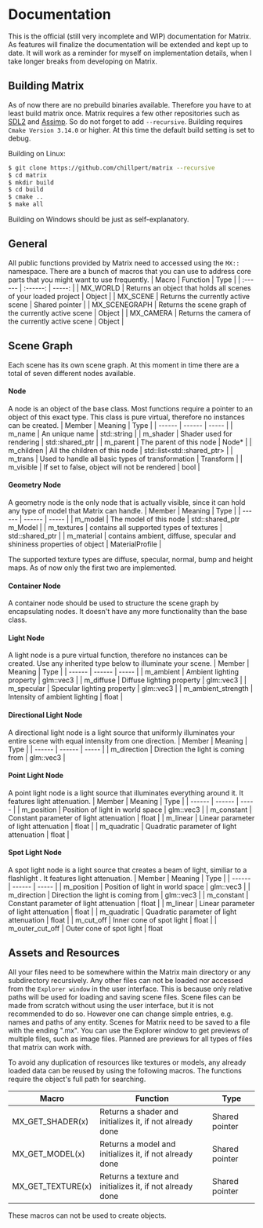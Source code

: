 # Documentation

This is the official (still very incomplete and WIP) documentation for Matrix. As features will finalize the documentation will be extended and kept up to date. It will work as a reminder for myself on implementation details, when I take longer breaks from developing on Matrix.

## Building Matrix
As of now there are no prebuild binaries available. Therefore you have to at least build matrix once. Matrix requires a few other repositories such as [SDL2](https://github.com/spurious/SDL-mirror) and [Assimp](https://github.com/assimp/assimp
). So do not forget to add ```--recursive```. Building requires ```Cmake Version 3.14.0``` or higher. At this time the default build setting is set to debug.

Building on Linux:
```sh
$ git clone https://github.com/chillpert/matrix --recursive
$ cd matrix
$ mkdir build
$ cd build
$ cmake ..
$ make all
```

Building on Windows should be just as self-explanatory. 

## General
All public functions provided by Matrix need to accessed using the ```MX::``` namespace. There are a bunch of macros that you can use to address core parts that you might want to use frequently. 
| Macro | Function | Type |
| :------ | :------: | -----: |
| MX_WORLD | Returns an object that holds all scenes of your loaded project | Object |
| MX_SCENE | Returns the currently active scene | Shared pointer |
| MX_SCENEGRAPH | Returns the scene graph of the currently active scene | Object |
| MX_CAMERA | Returns the camera of the currently active scene | Object |

## Scene Graph
Each scene has its own scene graph. At this moment in time there are a total of seven different nodes available.

#### Node
A node is an object of the base class. Most functions require a pointer to an object of this exact type. This class is pure virtual, therefore no instances can be created.
| Member | Meaning | Type |
| ------ | ------ | ----- |
| m_name | An unique name | std::string |
| m_shader | Shader used for rendering | std::shared_ptr<Shader> |
| m_parent | The parent of this node | Node* |
| m_children | All the children of this node | std::list<std::shared_ptr<Node>> |
| m_trans | Used to handle all basic types of transformation | Transform |
| m_visible | If set to false, object will not be rendered | bool |

#### Geometry Node
A geometry node is the only node that is actually visible, since it can hold any type of model that Matrix can handle.
| Member | Meaning | Type |
| ------ | ------ | ----- |
| m_model | The model of this node | std::shared_ptr<Model> m_Model |
| m_textures | contains all supported types of textures | std::shared_ptr<TextureProfile> |
| m_material | contains ambient, diffuse, specular and shininess properties of object | MaterialProfile |

The supported texture types are diffuse, specular, normal, bump and height maps. As of now only the first two are implemented. 

#### Container Node
A container node should be used to structure the scene graph by encapsulating nodes. It doesn't have any more functionality than the base class. 

#### Light Node
A light node is a pure virtual function, therefore no instances can be created. Use any inherited type below to illuminate your scene.
| Member | Meaning | Type |
| ------ | ------ | ----- |
| m_ambient | Ambient lighting property | glm::vec3 |
| m_diffuse | Diffuse lighting property | glm::vec3 |
| m_specular | Specular lighting property | glm::vec3 |
| m_ambient_strength | Intensity of ambient lighting | float |

#### Directional Light Node
A directional light node is a light source that uniformly illuminates your entire scene with equal intensity from one direction.
| Member | Meaning | Type |
| ------ | ------ | ----- |
| m_direction | Direction the light is coming from | glm::vec3 |

#### Point Light Node
A point light node is a light source that illuminates everything around it. It features light attenuation.
| Member | Meaning | Type |
| ------ | ------ | ----- |
| m_position | Position of light in world space | glm::vec3 |
| m_constant | Constant parameter of light attenuation | float |
| m_linear | Linear parameter of light attenuation | float |
| m_quadratic | Quadratic parameter of light attenuation | float |

#### Spot Light Node
A spot light node is a light source that creates a beam of light, similiar to a flashlight . It features light attenuation.
| Member | Meaning | Type |
| ------ | ------ | ----- |
| m_position | Position of light in world space | glm::vec3 |
| m_direction | Direction the light is coming from | glm::vec3 |
| m_constant | Constant parameter of light attenuation | float |
| m_linear | Linear parameter of light attenuation | float |
| m_quadratic | Quadratic parameter of light attenuation | float |
| m_cut_off | Inner cone of spot light | float |
| m_outer_cut_off | Outer cone of spot light | float

## Assets and Resources
All your files need to be somewhere within the Matrix main directory or any subdirectory recursively. Any other files can not be loaded nor accessed from the ```Explorer window``` in the user interface. This is because only relative paths will be used for loading and saving scene files. Scene files can be made from scratch without using the user interface, but it is not recommended to do so. However one can change simple entries, e.g. names and paths of any entity. Scenes for Matrix need to be saved to a file with the ending ".mx". You can use the Explorer window to get previews of multiple files, such as image files. Planned are previews for all types of files that matrix can work with.

To avoid any duplication of resources like textures or models, any already loaded data can be reused by using the following macros. The functions require the object's full path for searching. 

| Macro | Function | Type |
| ------ | ------ | ----- |
| MX_GET_SHADER(x) | Returns a shader and initializes it, if not already done  | Shared pointer |
| MX_GET_MODEL(x) | Returns a model and initializes it, if not already done | Shared pointer |
| MX_GET_TEXTURE(x) | Returns a texture and initializes it, if not already done | Shared pointer |

These macros can not be used to create objects.
